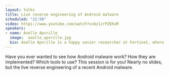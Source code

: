 ```yaml
---
layout: talks
title: Live reverse engineering of Android malware
scheduled: "12:50"
video: https://www.youtube.com/watch?v=6z1zrPZEKuM
speakers:
- name: Axelle Apvrille
  image:  axelle_apvrille.jpg
  bio: Axelle Apvrille is a happy senior researcher at Fortinet, where she hunts down any strange virus on so-called 'smart' devices.
---
```


Have you ever wanted to see how Android malware work? How they are implemented? Which tools to use?
This session is for you! Nearly no slides, but the live reverse engineering of a recent Android malware.

